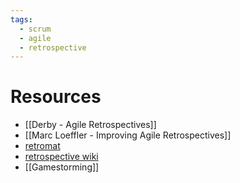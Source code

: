 ```yaml
---
tags:
  - scrum
  - agile
  - retrospective
---
```

# Resources

- [[Derby - Agile Retrospectives]]
- [[Marc Loeffler - Improving Agile Retrospectives]]
- [retromat](https://retromat.org/en)
- [retrospective wiki](https://retrospectivewiki.org/)
- [[Gamestorming]]
